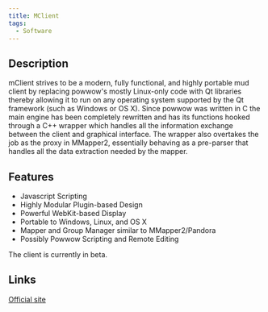 ```yaml
---
title: MClient
tags:
  - Software
---
```

## Description

mClient strives to be a modern, fully functional, and highly portable
mud client by replacing powwow's mostly Linux-only code with Qt
libraries thereby allowing it to run on any operating system supported
by the Qt framework (such as Windows or OS X). Since powwow was written
in C the main engine has been completely rewritten and has its functions
hooked through a C++ wrapper which handles all the information exchange
between the client and graphical interface. The wrapper also overtakes
the job as the proxy in MMapper2, essentially behaving as a pre-parser
that handles all the data extraction needed by the mapper.

## Features

- Javascript Scripting
- Highly Modular Plugin-based Design
- Powerful WebKit-based Display
- Portable to Windows, Linux, and OS X
- Mapper and Group Manager similar to MMapper2/Pandora
- Possibly Powwow Scripting and Remote Editing

The client is currently in beta.

## Links

[Official site](http://code.google.com/p/mclient-mume/)
